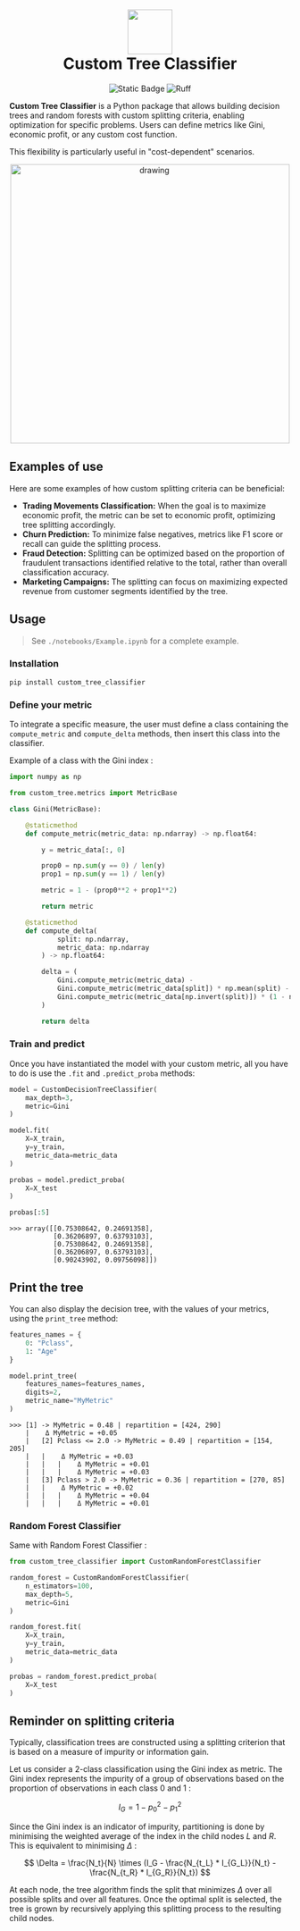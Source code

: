 <div align="center">
<h1 align="center">
  <a><img src="https://github.com/AntoinePinto/custom-tree-classifier/blob/master/media/logo.png?raw=true" width="80"></a>
  <br>
  <b>Custom Tree Classifier</b>
  <br>
</h1>

![Static Badge](https://img.shields.io/badge/python->3.7-blue)
![Ruff](https://img.shields.io/endpoint?url=https://raw.githubusercontent.com/astral-sh/ruff/main/assets/badge/v2.json)

</div>

**Custom Tree Classifier** is a Python package that allows building decision trees and random forests with custom splitting criteria, enabling optimization for specific problems. Users can define metrics like Gini, economic profit, or any custom cost function. 

This flexibility is particularly useful in "cost-dependent" scenarios.

<p align="center">
  <img src="https://github.com/AntoinePinto/custom-decision-tree/blob/master/media/illustration.jpg?raw=true" alt="drawing" width="500"/>
</p>

## Examples of use

Here are some examples of how custom splitting criteria can be beneficial:

- **Trading Movements Classification:** When the goal is to maximize economic profit, the metric can be set to economic profit, optimizing tree splitting accordingly.
- **Churn Prediction:** To minimize false negatives, metrics like F1 score or recall can guide the splitting process.
- **Fraud Detection:** Splitting can be optimized based on the proportion of fraudulent transactions identified relative to the total, rather than overall classification accuracy.
- **Marketing Campaigns:** The splitting can focus on maximizing expected revenue from customer segments identified by the tree.

## Usage

> See `./notebooks/Example.ipynb` for a complete example.

### Installation

```
pip install custom_tree_classifier
```

### Define your metric

To integrate a specific measure, the user must define a class containing the `compute_metric` and `compute_delta` methods, then insert this class into the classifier.

Example of a class with the Gini index :

```python
import numpy as np

from custom_tree.metrics import MetricBase

class Gini(MetricBase):

    @staticmethod
    def compute_metric(metric_data: np.ndarray) -> np.float64:

        y = metric_data[:, 0]

        prop0 = np.sum(y == 0) / len(y)
        prop1 = np.sum(y == 1) / len(y)

        metric = 1 - (prop0**2 + prop1**2)

        return metric

    @staticmethod
    def compute_delta(
            split: np.ndarray,
            metric_data: np.ndarray
        ) -> np.float64:

        delta = (
            Gini.compute_metric(metric_data) -
            Gini.compute_metric(metric_data[split]) * np.mean(split) -
            Gini.compute_metric(metric_data[np.invert(split)]) * (1 - np.mean(split))
        )

        return delta
```

### Train and predict

Once you have instantiated the model with your custom metric, all you have to do is use the `.fit` and `.predict_proba` methods:

```python
model = CustomDecisionTreeClassifier(
    max_depth=3,
    metric=Gini
)

model.fit(
    X=X_train, 
    y=y_train, 
    metric_data=metric_data
)

probas = model.predict_proba(
    X=X_test
)

probas[:5]
```

```
>>> array([[0.75308642, 0.24691358],
           [0.36206897, 0.63793103],
           [0.75308642, 0.24691358],
           [0.36206897, 0.63793103],
           [0.90243902, 0.09756098]])
```

## Print the tree

You can also display the decision tree, with the values of your metrics, using the `print_tree` method:

```python
features_names = {
    0: "Pclass", 
    1: "Age"
}

model.print_tree(
    features_names=features_names,
    digits=2,
    metric_name="MyMetric"
)
```

```
>>> [1] -> MyMetric = 0.48 | repartition = [424, 290]
    |    Δ MyMetric = +0.05
    |   [2] Pclass <= 2.0 -> MyMetric = 0.49 | repartition = [154, 205]
    |   |    Δ MyMetric = +0.03
    |   |   |    Δ MyMetric = +0.01
    |   |   |    Δ MyMetric = +0.03
    |   [3] Pclass > 2.0 -> MyMetric = 0.36 | repartition = [270, 85]
    |   |    Δ MyMetric = +0.02
    |   |   |    Δ MyMetric = +0.04
    |   |   |    Δ MyMetric = +0.01
```

### Random Forest Classifier

Same with Random Forest Classifier :

```python
from custom_tree_classifier import CustomRandomForestClassifier

random_forest = CustomRandomForestClassifier(
    n_estimators=100,
    max_depth=5,
    metric=Gini
)

random_forest.fit(
    X=X_train, 
    y=y_train, 
    metric_data=metric_data
)

probas = random_forest.predict_proba(
    X=X_test
)
```

## Reminder on splitting criteria

Typically, classification trees are constructed using a splitting criterion that is based on a measure of impurity or information gain. 

Let us consider a 2-class classification using the Gini index as metric. The Gini index represents the impurity of a group of observations based on the proportion of observations in each class 0 and 1 :

$$ I_{G} = 1 - p_0^2 - p_1^2 $$

Since the Gini index is an indicator of impurity, partitioning is done by minimising the weighted average of the index in the child nodes $L$ and $R$. This is equivalent to minimising $\Delta$ :

$$ \Delta = \frac{N_t}{N} \times (I_G - \frac{N_{t_L} * I_{G_L}}{N_t} - \frac{N_{t_R} * I_{G_R}}{N_t}) $$

At each node, the tree algorithm finds the split that minimizes $\Delta$ over all possible splits and over all features. Once the optimal split is selected, the tree is grown by recursively applying this splitting process to the resulting child nodes.